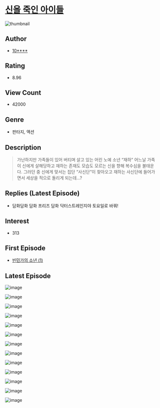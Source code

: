 # [신을 죽인 아이들](https://comic.naver.com/bestChallenge/list?titleId=789715)
![thumbnail](https://image-comic.pstatic.net/user_contents_data/challenge_comic/2022/03/17/339363/thumbnail_202x1644a2922ef_ced6_4766_8b04_50c72d06eb4e_00000172.JPEG)

## Author
- [10****](https://comic.naver.com/artistTitle?id=339363)

## Rating
- 8.96

## View Count
- 42000

## Genre
- 판타지, 액션

## Description
> 가난하지만 가족들이 있어 버티며 살고 있는 어린 노예 소년 “재하” 어느날 가족이 신에게 살해당하고 재하는 존재도 모습도 모르는 신을 향해 복수심을 불태운다. 그러던 중 신에게 맞서는 집단 “사신단”이 찾아오고 재하는 사신단에 들어가면서 세상을 적으로 돌리게 되는데...?

## Replies (Latest Episode)
- 담화담화 담화 프리즈 담화 닥터스트레인지야 토요일로 바꿔!

## Interest
- 313

## First Episode
- [빈민가의 소년 (1)](https://comic.naver.com/bestChallenge/detail?titleId=789715&no=1)

## Latest Episode
![image](https://image-comic.pstatic.net/user_contents_data/challenge_comic/2022/03/29/339363/upload_7221865257170777956.jpeg)

![image](https://image-comic.pstatic.net/user_contents_data/challenge_comic/2022/03/29/339363/upload_3990582222420850231.jpeg)

![image](https://image-comic.pstatic.net/user_contents_data/challenge_comic/2022/03/29/339363/upload_3703422769752716852.jpeg)

![image](https://image-comic.pstatic.net/user_contents_data/challenge_comic/2022/03/29/339363/upload_7161674692950386276.jpeg)

![image](https://image-comic.pstatic.net/user_contents_data/challenge_comic/2022/03/29/339363/upload_3832906761650976613.jpeg)

![image](https://image-comic.pstatic.net/user_contents_data/challenge_comic/2022/03/29/339363/upload_3774916121018656053.jpeg)

![image](https://image-comic.pstatic.net/user_contents_data/challenge_comic/2022/03/29/339363/upload_3977017357581705827.jpeg)

![image](https://image-comic.pstatic.net/user_contents_data/challenge_comic/2022/03/29/339363/upload_3630853907911423025.jpeg)

![image](https://image-comic.pstatic.net/user_contents_data/challenge_comic/2022/03/29/339363/upload_7291948145518470449.jpeg)

![image](https://image-comic.pstatic.net/user_contents_data/challenge_comic/2022/03/29/339363/upload_7018124657324210530.jpeg)

![image](https://image-comic.pstatic.net/user_contents_data/challenge_comic/2022/03/29/339363/upload_7306026310355412020.jpeg)

![image](https://image-comic.pstatic.net/user_contents_data/challenge_comic/2022/03/29/339363/upload_7017559718750401335.jpeg)

![image](https://image-comic.pstatic.net/user_contents_data/challenge_comic/2022/03/29/339363/upload_4134697220625687651.jpeg)
